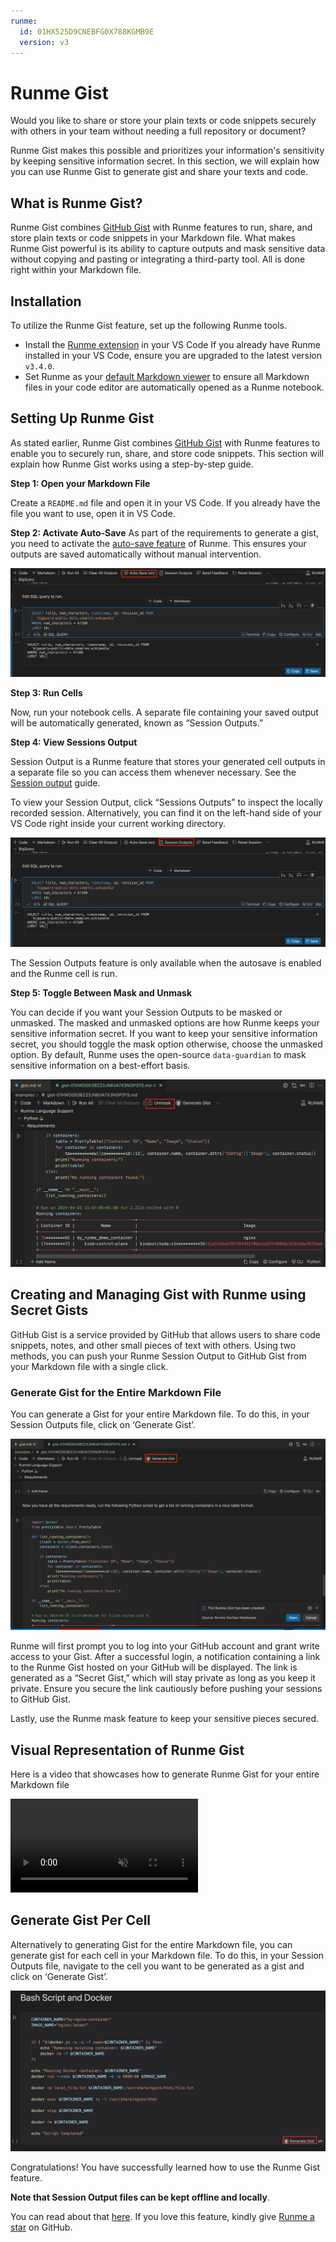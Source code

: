 ```yaml
---
runme:
  id: 01HX525D9CNEBFG0X788KGMB9E
  version: v3
---
```


# Runme Gist

Would you like to share or store your plain texts or code snippets securely with others in your team without needing a full repository or document?

Runme Gist makes this possible and prioritizes your information's sensitivity by keeping sensitive information secret. In this section, we will explain how you can use Runme Gist to generate gist and share your texts and code.

## **What is Runme Gist?**

Runme Gist combines [GitHub Gist](https://gist.github.com/) with Runme features to run, share, and store plain texts or code snippets in your Markdown file. What makes Runme Gist powerful is its ability to capture outputs and mask sensitive data without copying and pasting or integrating a third-party tool. All is done right within your Markdown file.

## **Installation**

To utilize the Runme Gist feature, set up the following Runme tools.

- Install the [Runme extension](../installation/installrunme) in your VS Code If you already have Runme installed in your VS Code, ensure you are upgraded to the latest version `v3.4.0`.
- Set Runme as your [default Markdown viewer](../installation/installrunme) to ensure all Markdown files in your code editor are automatically opened as a Runme notebook.

## **Setting Up Runme Gist**

As stated earlier, Runme Gist combines [GitHub Gist](https://gist.github.com/) with Runme features to enable you to securely run, share, and store code snippets. This section will explain how Runme Gist works using a step-by-step guide.

**Step 1: Open your Markdown File**

Create a `README.md` file and open it in your VS Code. If you already have the file you want to use, open it in VS Code.

**Step 2: Activate Auto-Save**
As part of the requirements to generate a gist, you need to activate the [auto-save feature](../configuration/auto-save) of Runme. This ensures your outputs are saved automatically without manual intervention.

![runme gist Autosave ](../../static/img/configuration-page/runme-gist-autosave.png)

**Step 3: Run Cells**

Now, run your notebook cells. A separate file containing your saved output will be automatically generated, known as “Session Outputs.”

**Step 4: View Sessions Output**

Session Output is a Runme feature that stores your generated cell outputs in a separate file so you can access them whenever necessary. See the [Session output](../configuration/auto-save#session-outputs) guide.

To view your Session Output, click “Sessions Outputs” to inspect the locally recorded session. Alternatively, you can find it on the left-hand side of your VS Code right inside your current working directory.

![Runme gist session output](../../static/img/configuration-page/runme-gist-sessionoutput.png)

The Session Outputs feature is only available when the autosave is enabled and the Runme cell is run.

**Step 5: Toggle Between Mask and Unmask**

You can decide if you want your Session Outputs to be masked or unmasked.
The masked and unmasked options are how Runme keeps your sensitive information secret. If you want to keep your sensitive information secret, you should toggle the mask option otherwise, choose the unmasked option.
By default, Runme uses the open-source `data-guardian` to mask sensitive information on a best-effort basis.

![Runme gist unmask](../../static/img/configuration-page/runme-gist-unmask.png)

## **Creating and Managing Gist with Runme using Secret Gists**

GitHub Gist is a service provided by GitHub that allows users to share code snippets, notes, and other small pieces of text with others. Using two methods, you can push your Runme Session Output to GitHub Gist from your Markdown file with a single click.

### Generate Gist for the Entire Markdown File

You can generate a Gist for your entire Markdown file. To do this, in your Session Outputs file, click on ‘Generate Gist’.

![Runme gist](../../static/img/configuration-page/runme-gist.png)

Runme will first prompt you to log into your GitHub account and grant write access to your Gist. After a successful login, a notification containing a link to the Runme Gist hosted on your GitHub will be displayed. The link is generated as a “Secret Gist,” which will stay private as long as you keep it private. Ensure you secure the link cautiously before pushing your sessions to GitHub Gist.

Lastly, use the Runme mask feature to keep your sensitive pieces secured.

## **Visual Representation of Runme Gist**

Here is a video that showcases how to generate Runme Gist for your entire Markdown file

<video autoPlay loop muted playsInline controls>
  <source src="/videos/Runme-gist.mp4" type="video/mp4" />
  <source src="/videos/Runme-gist.webm" type="video/webm" />
</video>

## **Generate Gist Per Cell**

Alternatively to generating Gist for the entire Markdown file, you can generate gist for each cell in your Markdown file. To do this, in your Session Outputs file, navigate to the cell you want to be generated as  a gist and click on ‘Generate Gist’.

![Gist per cell](../../static/img/configuration-page/BashScript-Docker.png)

Congratulations! You have successfully learned how to use the Runme Gist feature.

**Note that Session Output files can be kept offline and locally**.

You can read about that [here](https://runme.dev/blog/runme-v3-pipeline-logs-and-artifacts). If you love this feature, kindly give [Runme a star](https://github.com/stateful/runme/stargazers) on GitHub.

